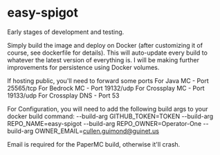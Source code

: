 # easy-spigot

Early stages of development and testing. 

Simply build the image and deploy on Docker (after customizing it of course, see dockerfile for details). This will auto-update every build to whatever the latest version of
everything is. I will be making further improvements for persistence using Docker volumes. 

If hosting public, you'll need to forward some ports
  For Java MC - Port 25565/tcp
  For Bedrock MC - Port 19132/udp
  For Crossplay MC - Port 19133/udp
  For Crossplay DNS - Port 53

For Configuration, you will need to add the following build args to your docker build command:
--build-arg GITHUB_TOKEN=TOKEN --build-arg REPO_NAME=easy-spigot --build-arg REPO_OWNER=Operator-One --build-arg OWNER_EMAIL=cullen.guimond@guinet.us

Email is required for the PaperMC build, otherwise it'll crash. 
